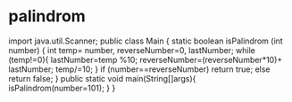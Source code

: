 # palindrom
import java.util.Scanner;
public class Main {
    static boolean isPalindrom (int number) {
        int temp= number, reverseNumber=0, lastNumber;
        while (temp!=0){
            lastNumber=temp %10;
            reverseNumber=(reverseNumber*10)+ lastNumber;
            temp/=10;
        }
        if (number==reverseNumber)
            return true;
        else
            return false;
    }
    public static void main(String[]args){
        isPalindrom(number=101);
    }
}
